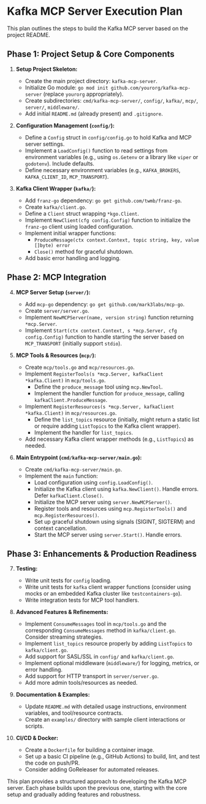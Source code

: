 # Kafka MCP Server Execution Plan

This plan outlines the steps to build the Kafka MCP server based on the project README.

## Phase 1: Project Setup & Core Components

1. **Setup Project Skeleton:**  
     
   * Create the main project directory: `kafka-mcp-server`.  
   * Initialize Go module: `go mod init github.com/yourorg/kafka-mcp-server` (replace `yourorg` appropriately).  
   * Create subdirectories: `cmd/kafka-mcp-server/`, `config/`, `kafka/`, `mcp/`, `server/`, `middleware/`.  
   * Add initial `README.md` (already present) and `.gitignore`.

   

2. **Configuration Management (`config/`):**  
     
   * Define a `Config` struct in `config/config.go` to hold Kafka and MCP server settings.  
   * Implement a `LoadConfig()` function to read settings from environment variables (e.g., using `os.Getenv` or a library like `viper` or `godotenv`). Include defaults.  
   * Define necessary environment variables (e.g., `KAFKA_BROKERS`, `KAFKA_CLIENT_ID`, `MCP_TRANSPORT`).

   

3. **Kafka Client Wrapper (`kafka/`):**  
     
   * Add `franz-go` dependency: `go get github.com/twmb/franz-go`.  
   * Create `kafka/client.go`.  
   * Define a `Client` struct wrapping `*kgo.Client`.  
   * Implement `NewClient(cfg config.Config)` function to initialize the `franz-go` client using loaded configuration.  
   * Implement initial wrapper functions:  
     * `ProduceMessage(ctx context.Context, topic string, key, value []byte) error`  
     * `Close()` method for graceful shutdown.  
   * Add basic error handling and logging.

## Phase 2: MCP Integration

4. **MCP Server Setup (`server/`):**  
     
   * Add `mcp-go` dependency: `go get github.com/mark3labs/mcp-go`.  
   * Create `server/server.go`.  
   * Implement `NewMCPServer(name, version string)` function returning `*mcp.Server`.  
   * Implement `Start(ctx context.Context, s *mcp.Server, cfg config.Config)` function to handle starting the server based on `MCP_TRANSPORT` (initially support `stdio`).

   

5. **MCP Tools & Resources (`mcp/`):**  
     
   * Create `mcp/tools.go` and `mcp/resources.go`.  
   * Implement `RegisterTools(s *mcp.Server, kafkaClient *kafka.Client)` in `mcp/tools.go`.  
     * Define the `produce_message` tool using `mcp.NewTool`.  
     * Implement the handler function for `produce_message`, calling `kafkaClient.ProduceMessage`.  
   * Implement `RegisterResources(s *mcp.Server, kafkaClient *kafka.Client)` in `mcp/resources.go`.  
     * Define the `list_topics` resource (initially, might return a static list or require adding `ListTopics` to the Kafka client wrapper).  
     * Implement the handler for `list_topics`.  
   * Add necessary Kafka client wrapper methods (e.g., `ListTopics`) as needed.

   

6. **Main Entrypoint (`cmd/kafka-mcp-server/main.go`):**  
     
   * Create `cmd/kafka-mcp-server/main.go`.  
   * Implement the `main` function:  
     * Load configuration using `config.LoadConfig()`.  
     * Initialize the Kafka client using `kafka.NewClient()`. Handle errors. Defer `kafkaClient.Close()`.  
     * Initialize the MCP server using `server.NewMCPServer()`.  
     * Register tools and resources using `mcp.RegisterTools()` and `mcp.RegisterResources()`.  
     * Set up graceful shutdown using signals (SIGINT, SIGTERM) and context cancellation.  
     * Start the MCP server using `server.Start()`. Handle errors.

## Phase 3: Enhancements & Production Readiness

7. **Testing:**  
     
   * Write unit tests for `config` loading.  
   * Write unit tests for `kafka` client wrapper functions (consider using mocks or an embedded Kafka cluster like `testcontainers-go`).  
   * Write integration tests for MCP tool handlers.

   

8. **Advanced Features & Refinements:**  
     
   * Implement `ConsumeMessages` tool in `mcp/tools.go` and the corresponding `ConsumeMessages` method in `kafka/client.go`. Consider streaming strategies.  
   * Implement `list_topics` resource properly by adding `ListTopics` to `kafka/client.go`.  
   * Add support for SASL/SSL in `config/` and `kafka/client.go`.  
   * Implement optional middleware (`middleware/`) for logging, metrics, or error handling.  
   * Add support for HTTP transport in `server/server.go`.  
   * Add more admin tools/resources as needed.

   

9. **Documentation & Examples:**  
     
   * Update `README.md` with detailed usage instructions, environment variables, and tool/resource contracts.  
   * Create an `examples/` directory with sample client interactions or scripts.

   

10. **CI/CD & Docker:**  
      
    * Create a `Dockerfile` for building a container image.  
    * Set up a basic CI pipeline (e.g., GitHub Actions) to build, lint, and test the code on push/PR.  
    * Consider adding GoReleaser for automated releases.

This plan provides a structured approach to developing the Kafka MCP server. Each phase builds upon the previous one, starting with the core setup and gradually adding features and robustness.  
